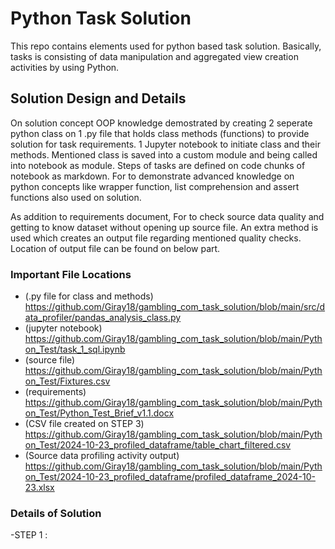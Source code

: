 # Python Task Solution
This repo contains elements used for python based task solution. Basically, tasks is consisting of data manipulation and aggregated view creation activities by using Python.

## Solution Design and Details
On solution concept OOP knowledge demostrated by creating 2 seperate python class on 1 .py file that holds class methods (functions) to provide solution for task requirements. 1 Jupyter notebook to initiate class and their methods. Mentioned class is saved into a custom module and being called into notebook as module. Steps of tasks are defined on code chunks of notebook as markdown. For to demonstrate advanced knowledge on python concepts like wrapper function, list comprehension and assert functions also used on solution.

As addition to requirements document, For to check source data quality and getting to know dataset without opening up source file. An extra method is used which creates an output file regarding mentioned quality checks. Location of output file can be found on below part.

### Important File Locations
- (.py file for class and methods)  https://github.com/Giray18/gambling_com_task_solution/blob/main/src/data_profiler/pandas_analysis_class.py
- (jupyter notebook) https://github.com/Giray18/gambling_com_task_solution/blob/main/Python_Test/task_1_sql.ipynb
- (source file) https://github.com/Giray18/gambling_com_task_solution/blob/main/Python_Test/Fixtures.csv
- (requirements) https://github.com/Giray18/gambling_com_task_solution/blob/main/Python_Test/Python_Test_Brief_v1.1.docx
- (CSV file created on STEP 3) https://github.com/Giray18/gambling_com_task_solution/blob/main/Python_Test/2024-10-23_profiled_dataframe/table_chart_filtered.csv
- (Source data profiling activity output) https://github.com/Giray18/gambling_com_task_solution/blob/main/Python_Test/2024-10-23_profiled_dataframe/profiled_dataframe_2024-10-23.xlsx

### Details of Solution
-STEP 1 :
